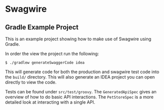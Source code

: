 # Swagwire

## Gradle Example Project

This is an example project showing how to make use of Swagwire using Gradle.

In order the view the project run the following:

```
$ ./gradlew generateSwaggerCode idea
```

This will generate code for both the production and swagwire test code into the `build/` directory.  This will also generate an IDEA project you can open directly to view the code.

Tests can be found under `src/test/groovy`.  The `GeneratedApiSpec` gives an overview of how to do basic API interactions.  The `PetStoreSpec` is a more detailed look at interacting with a single API.
